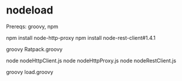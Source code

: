 nodeload
========

Prereqs: groovy, npm

npm install node-http-proxy
npm install node-rest-client#1.4.1


groovy Ratpack.groovy

node nodeHttpClient.js
node nodeHttpProxy.js
node nodeRestClient.js

groovy load.groovy

